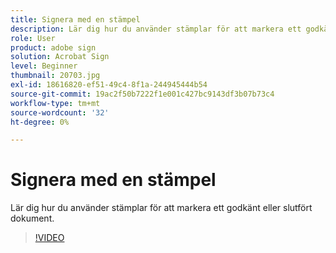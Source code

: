 ```yaml
---
title: Signera med en stämpel
description: Lär dig hur du använder stämplar för att markera ett godkänt eller slutfört dokument
role: User
product: adobe sign
solution: Acrobat Sign
level: Beginner
thumbnail: 20703.jpg
exl-id: 18616820-ef51-49c4-8f1a-244945444b54
source-git-commit: 19ac2f50b7222f1e001c427bc9143df3b07b73c4
workflow-type: tm+mt
source-wordcount: '32'
ht-degree: 0%

---
```


# Signera med en stämpel

Lär dig hur du använder stämplar för att markera ett godkänt eller slutfört dokument.

>[!VIDEO](https://video.tv.adobe.com/v/345170?hidetitle=true)
